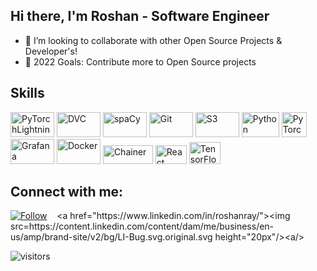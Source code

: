## Hi there, I'm Roshan - Software Engineer 


- 👯 I’m looking to collaborate with other Open Source Projects & Developer's!
- 🥅 2022 Goals: Contribute more to Open Source projects

## Skills 


<p align='left'>
   <img title='PyTorchLightning' src='https://github.com/roshray/v-learn/blob/master/PyTorchLightning.png' width='70' height='40'>
   <img title='DVC' src='https://github.com/roshray/v-learn/blob/master/DVC.png' width='70' height='40'>
   <img title='spaCy' src='https://github.com/roshray/v-learn/blob/master/rasa.png' width='70' height='40'>
   <img title='Git' src='https://github.com/roshray/v-learn/blob/master/git.png' width='70' height='40'>
   <img title='S3' src='https://github.com/roshray/v-learn/blob/master/S3.png' width='70' height='40'>
   <img title='Python' src='https://github.com/roshray/v-learn/blob/master/python.png' width='60' height='40'>
   <img title='PyTorch' src='https://github.com/roshray/v-learn/blob/master/PyTorch.png' widdth='60' height='40'>
   <img title='Grafana' src='https://github.com/roshray/v-learn/blob/master/Grafana.png' width='70' height='40'>
   <img title='Docker' src='https://github.com/roshray/v-learn/blob/master/Docker.png' width='70' height='40'>
   <img title='Chainer' src='https://github.com/roshray/v-learn/blob/master/Chainer.png' width='80' height='30'>
   <img title='React' src='https://github.com/roshray/v-learn/blob/master/react.png' width='50' height='30'>
   <img title='TensorFlow' src='https://github.com/roshray/v-learn/blob/master/Tensorflow.png' width='50' height='35'>
</p>



## Connect with me:

[![Follow](https://img.shields.io/twitter/follow/rosh_ray_?style=social)](https://twitter.com/intent/follow?screen_name=rosh_ray_)    <a href="https://www.linkedin.com/in/roshanray/"><img src=https://content.linkedin.com/content/dam/me/business/en-us/amp/brand-site/v2/bg/LI-Bug.svg.original.svg height="20px"/><a/>

![visitors](https://visitor-badge.laobi.icu/badge?page_id=roshray.roshray)
